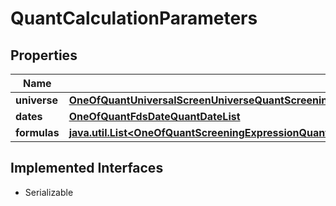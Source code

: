 

# QuantCalculationParameters


## Properties

Name | Type | Description | Notes
------------ | ------------- | ------------- | -------------
**universe** | [**OneOfQuantUniversalScreenUniverseQuantScreeningExpressionUniverseQuantIdentifierUniverse**](OneOfQuantUniversalScreenUniverseQuantScreeningExpressionUniverseQuantIdentifierUniverse.md) |  |  [optional]
**dates** | [**OneOfQuantFdsDateQuantDateList**](OneOfQuantFdsDateQuantDateList.md) |  |  [optional]
**formulas** | [**java.util.List&lt;OneOfQuantScreeningExpressionQuantFqlExpressionQuantUniversalScreenParameterQuantAllUniversalScreenParameters&gt;**](OneOfQuantScreeningExpressionQuantFqlExpressionQuantUniversalScreenParameterQuantAllUniversalScreenParameters.md) |  |  [optional]


## Implemented Interfaces

* Serializable


